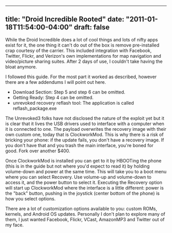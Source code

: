 
---
title: "Droid Incredible Rooted"
date: "2011-01-18T11:54:00-04:00"
draft: false
---

While the Droid Incredible does a lot of cool things and lots of nifty apps exist for it, the one thing it can't do out of the box is remove pre-installed crap courtesy of the carrier. This included integration with Facebook, Twitter, Flickr, and Verizon's own implementations for map navigation and video/picture sharing suites. After 2 days of use, I couldn't take having the bloat anymore.

I followed this guide. For the most part it worked as described, however there are a few addendums I will point out here.

* Download Section: Step 5 and step 6 can be omitted.
* Getting Ready: Step 4 can be omitted.
* unrevoked recovery reflash tool: The application is called reflash_package.exe

The Unrevoked3 folks have not disclosed the nature of the exploit yet but it is clear that it lives the USB drivers used to interface with a computer when it is connected to one. The payload overwrites the recovery image with their own custom one, today that is ClockworkMod. This is why there is a risk of bricking your phone: if the update fails, you don't have a recovery image. If you don't have that and you trash the main interface, you're boned for good. Fork over another $400.

Once ClockworkMod is installed you can get to it by HBOOTing the phone (this is in the guide but not where you'd expect to read it) by holding volume-down and power at the same time. This will take you to a boot menu where you can select Recovery. Use volume-up and volume-down to access it, and the power button to select it. Executing the Recovery option will start up ClockworkMod where the interface is a little different: power is the "back" button, pushing in the joystick (center bottom of the phone) is how you select options.

There are a lot of customization options available to you: custom ROMs, kernels, and Android OS updates. Personally I don't plan to explore many of them, I just wanted Facebook, Flickr, VCast, AmazonMP3 and Twitter out of my face.

